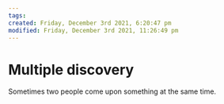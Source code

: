 ```yaml
---
tags: 
created: Friday, December 3rd 2021, 6:20:47 pm
modified: Friday, December 3rd 2021, 11:26:49 pm
---
```


# Multiple discovery
Sometimes two people come upon something at the same time.